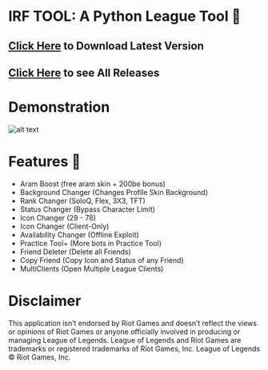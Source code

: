 # IRF TOOL: A Python League Tool 🐍
## [Click Here](https://cdn.flowd1337.repl.co/downloads/irf_tool_1.3.1.zip) to Download Latest Version

## [Click Here](https://github.com/flowd1337/irf-tool/releases/) to see All Releases
# Demonstration
![alt text](https://cdn.flowd1337.repl.co/images/demonstration.gif "Demonstration")

# Features 🎈
- Aram Boost (free aram skin + 200be bonus)
- Background Changer (Changes Profile Skin Background)
- Rank Changer (SoloQ, Flex, 3X3, TFT)
- Status Changer (Bypass Character Limit)
- Icon Changer (29 - 78)
- Icon Changer (Client-Only)
- Availability Changer (Offline Exploit)
- Practice Tool+ (More bots in Practice Tool)
- Friend Deleter (Delete all Friends)
- Copy Friend (Copy Icon and Status of any Friend)
- MultiClients (Open Multiple League Clients)

# Disclaimer
This application isn’t endorsed by Riot Games and doesn’t reflect the views or opinions of Riot Games or anyone officially involved in producing or managing League of Legends. League of Legends and Riot Games are trademarks or registered trademarks of Riot Games, Inc. League of Legends © Riot Games, Inc.
